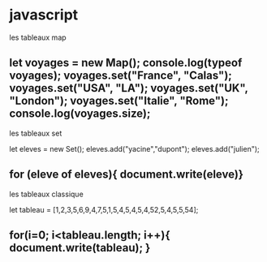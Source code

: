 # javascript
les tableaux map

let voyages = new Map();
console.log(typeof voyages);
voyages.set("France", "Calas");
voyages.set("USA", "LA");
voyages.set("UK", "London");
voyages.set("Italie", "Rome");
console.log(voyages.size);
------------------------------------------------------------
les tableaux set 

let eleves = new Set();
eleves.add("yacine","dupont");
eleves.add("julien");

for (eleve of eleves){
document.write(eleve)}
-------------------------------------------------------------
les tableaux classique 

let tableau = [1,2,3,5,6,9,4,7,5,1,5,4,5,4,5,4,52,5,4,5,5,54];

for(i=0; i<tableau.length; i++){
 document.write(tableau);
}
---------------------------------------------------------------